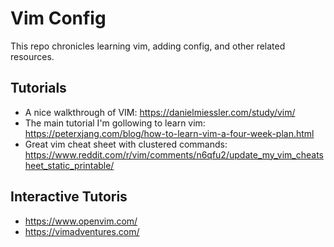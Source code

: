 # Vim Config

This repo chronicles learning vim, adding config, and other related resources.

## Tutorials 
- A nice walkthrough of VIM: https://danielmiessler.com/study/vim/
- The main tutorial I'm gollowing to learn vim: https://peterxjang.com/blog/how-to-learn-vim-a-four-week-plan.html
- Great vim cheat sheet with clustered commands: https://www.reddit.com/r/vim/comments/n6qfu2/update_my_vim_cheatsheet_static_printable/

## Interactive Tutoris
- https://www.openvim.com/
- https://vimadventures.com/
